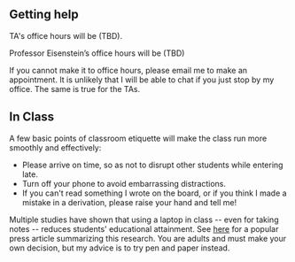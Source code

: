 ## Getting help ##

TA's office hours will be (TBD). 

Professor Eisenstein’s office hours will be (TBD)

If you cannot make it to office hours, please email me to make an appointment. It is unlikely that I will be able to chat if you just stop by my office. The same is true for the TAs.

## In Class ##

A few basic points of classroom etiquette will make the class run more smoothly and effectively:

- Please arrive on time, so as not to disrupt other students while entering late.
- Turn off your phone to avoid embarrassing distractions.
- If you can't read something I wrote on the board, or if you think I made a mistake in a derivation, please raise your hand and tell me!

Multiple studies have shown that using a laptop in class -- even for taking notes -- reduces students' educational attainment. See [here](http://www.newyorker.com/online/blogs/elements/2014/06/the-case-for-banning-laptops-in-the-classroom.html) for a popular press article summarizing this research. You are adults and must make your own decision, but my advice is to try pen and paper instead.

 

